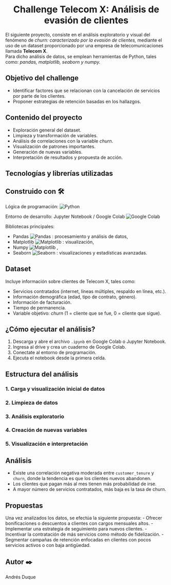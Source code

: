 <h1 align="center"> Challenge Telecom X: Análisis de evasión de clientes </h1>

<p>
  
El siguiente proyecto, consiste en el análisis exploratorio y visual del fenómeno de *churn: caracterizado por la evasión de clientes,* mediante el uso de un dataset proporcionado por una empresa de telecomunicaciones llamada **Telecom X**.  
Para dicho análisis de datos, se emplean herramientas de Python, tales como: *pandas, matplotlib, seaborn y numpy.*
</p>

<h2> Objetivo del challenge </h2>
<p> 
  
  * Identificar factores que se relacionan con la cancelación de servicios por parte de los clientes.
  * Proponer estrategias de retención basadas en los hallazgos.
</p>

<h2> Contenido del proyecto </h2>
<p> 
  
  * Exploración general del dataset.
  * Limpieza y transformación de variables.
  * Análisis de correlaciones con la variable *churn*.
  * Visualización de patrones importantes.
  * Generación de nuevas variables.
  * Interpretación de resultados y propuesta de acción.
</p>

<h2> Tecnologías y librerías utilizadas </h2>
<p> 

<h2>Construido con 🛠️ </h2>
<p>
  
Lógica de programación: ![Python](https://img.shields.io/badge/logo-python-red?logo=python)

Entorno de desarrollo: Jupyter Notebook / Google Colab ![Google Colab](https://img.shields.io/badge/Google_Colab-F9AB00?style=plastic&logo=google-colab&logoColor=white)

Bibliotecas principales:
* Pandas ![Pandas](https://img.shields.io/badge/-Pandas-150458?&logo=pandas) : procesamiento y análisis de datos, 
* Matplotlib ![Matplotlib](https://img.shields.io/badge/-Matplotlib-000000?style=flat&logo=python) : visualización,
* Numpy ![Matplotlib](https://img.shields.io/badge/Numpy-777BB4?style=for-the-badge&logo=numpy&logoColor=white) ,
* Seaborn ![Seaborn](https://img.shields.io/badge/-Seaborn-3776AB?style=flat&logo=python&logoColor=white&size=40x40) : visualizaciones y estadísticas avanzadas.
</p>

<h2> Dataset </h2>
<p> 
Incluye información sobre clientes de Telecom X, tales como:
  
  * Servicios contratados (internet, líneas múltiples, respaldo en línea, etc.).
  * Información demográfica (edad, tipo de contrato, género).
  * Información de facturación.
  * Tiempo de permanencia.
  * Variable objetivo: *churn* (1 = cliente que se fue, 0 = cliente que sigue).
</p> 

<h2> ¿Cómo ejecutar el análisis? </h2>
<p> 

1. Descarga y abre el archivo `.ipynb` en Google Colab o Jupyter Notebook.
2. Ingresa al drive y crea un cuaderno de Google Colab.
3. Conectate al entorno de programación.
4. Ejecuta el notebook desde la primera celda.
</p> 

<h2> Estructura del análisis </h2>
<p> 
<h3> 1. Carga y visualización inicial de datos </h3>
<h3> 2. Limpieza de datos </h3>
<h3> 3. Análisis exploratorio </h3>
<h3> 4. Creación de nuevas variables </h3>
<h3> 5. Visualización e interpretación </h3>
</p>

<h2> Análisis </h2>
<p> 

- Existe una correlación negativa moderada entre `customer_tenure` y `churn`, donde la tendencia es que los clientes nuevos abandonen.
- Los clientes que pagan más al mes tienen más probabilidad de irse.
- A mayor número de servicios contratados, más baja es la tasa de churn.
</p> 

<h2> Propuestas </h2>
<p> 
Una vez analizados los datos, se efectúa la siguiente propuesta:
  - Ofrecer bonificaciones o descuentos a clientes con cargos mensuales altos.
  - Implementar una estrategia de seguimiento para nuevos clientes.
  - Incentivar la contratación de más servicios como método de fidelización.
  - Segmentar campañas de retención enfocadas en clientes con pocos servicios activos o con baja antigüedad.
</p> 

<h2>Autor ✒️</h2>
Andrés Duque
